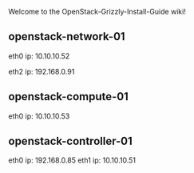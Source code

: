 Welcome to the OpenStack-Grizzly-Install-Guide wiki!

openstack-network-01
--
eth0 ip: 10.10.10.52

eth2 ip: 192.168.0.91

openstack-compute-01
--
eth0 ip: 10.10.10.53

openstack-controller-01
--
eth0 ip: 192.168.0.85
eth1 ip: 10.10.10.51